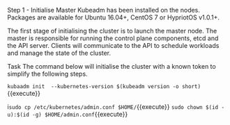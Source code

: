 Step 1 - Initialise Master
Kubeadm has been installed on the nodes. Packages are available for Ubuntu 16.04+, CentOS 7 or HypriotOS v1.0.1+.

The first stage of initialising the cluster is to launch the master node. The master is responsible for running the control plane components, etcd and the API server. Clients will communicate to the API to schedule workloads and manage the state of the cluster.

Task
The command below will initialise the cluster with a known token to simplify the following steps.

`kubaadm init  --kubernetes-version $(kubeadm version -o short)`{{execute}}


i`sudo cp /etc/kubernetes/admin.conf $HOME/`{{execute}}
`sudo chown $(id -u):$(id -g) $HOME/admin.conf`{{execute}}
